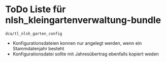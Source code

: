 ToDo Liste für nlsh_kleingartenverwaltung-bundle
================================================
 `dca/tl_nlsh_garten_config`

- Konfigurationsdateien konnen nur angelegt werden, wenn ein Stammdatenjahr besteht
- Konfigurationsdatei sollte mit Jahresübertrag ebenfalls kopiert weden
